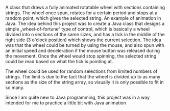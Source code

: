 A class that draws a fully animated rotatable wheel with sections containing strings. The wheel once spun, rotates for a certain period and stops at a random point, which gives the selected string. An example of animation in Java.
The idea behind this project was to create a Java class that designs a simple „wheel-of-fortune“ type of control, which is basically a wheel divided into n sections of the same sizes, and has a tick in the middle of the right side (3 o'clock position) which shows the current selection. The idea was that the wheel could be turned by using the mouse, and also spun with an initial speed and deceleration if the mouse button was released during the movement. Once the wheel would stop spinning, the selected string could be read based on what the tick is pointing at.

The wheel could be used for random selections from limited numbers of strings. The limit is due to the fact that the wheel is divided up to as many sections as the size of the string array, so visually it is only possible to fit in so many.

Since I am quite new to Java programming, this project was in a way intended for me to practice a little bit with Java animation
